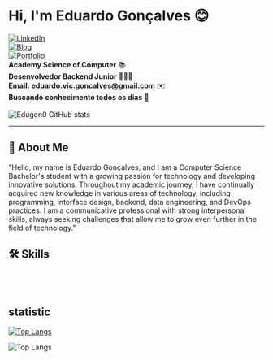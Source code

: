 
# Hi, I'm Eduardo Gonçalves 😊

[![LinkedIn](https://img.shields.io/badge/linkedin-%230077B5.svg?style=for-the-badge&logo=linkedin&logoColor=white)](https://www.linkedin.com/in/eduardo-gonçalves-5a9a4228a/)<br>
[![Blog](https://img.shields.io/badge/Instagram-E4405F?style=for-the-badge&logo=instagram&logoColor=white)](https://www.instagram.com/edugon0/) <br>
[![Portfolio](https://img.shields.io/badge/Portfolio-%23000000.svg?style=for-the-badge&logo=firefox&logoColor=#FF7139)](https://edugon0.github.io/My-Portfolio/index.html) <br>
<strong>Academy Science of Computer</strong> 📚
<br>
<strong>Desenvolvedor Backend Junior</strong> 👨🏻‍💻
<br>
<strong>Email: eduardo.vic.goncalves@gmail.com</strong> ✉️
<br>
<strong>Buscando conhecimento todos os dias</strong> 👀
<br>
<br>
![Edugon0 GitHub stats](https://github-readme-stats.vercel.app/api?username=Edugon0&show_icons=true&theme=merko)
<hr>



## 🚀 About Me
"Hello, my name is Eduardo Gonçalves, and I am a Computer Science Bachelor's student with a growing passion for technology and developing innovative solutions. Throughout my academic journey, I have continually acquired new knowledge in various areas of technology, including programming, interface design, backend, data engineering, and DevOps practices. I am a communicative professional with strong interpersonal skills, always seeking challenges that allow me to grow even further in the field of technology."



## 🛠 Skills
<div style="display: inline-block;"><br/>
    <img src="https://img.shields.io/badge/html5-%23E34F26.svg?style=for-the-badge&logo=html5&logoColor=white" alt="">
    <img src="https://img.shields.io/badge/css3-%231572B6.svg?style=for-the-badge&logo=css3&logoColor=white" alt="">
    <img src="https://img.shields.io/badge/php-%23777BB4.svg?style=for-the-badge&logo=php&logoColor=white" alt="">
    <img src="https://img.shields.io/badge/python-3670A0?style=for-the-badge&logo=python&logoColor=ffdd54" alt="">
    <img src="https://img.shields.io/badge/javascript-%23323330.svg?style=for-the-badge&logo=javascript&logoColor=%23F7DF1E" alt="">
    <img src="https://img.shields.io/badge/c%23-%23239120.svg?style=for-the-badge&logo=csharp&logoColor=white" alt="">
    <img src="https://img.shields.io/badge/mysql-4479A1.svg?style=for-the-badge&logo=mysql&logoColor=white" alt="">
    <img src="https://img.shields.io/badge/MongoDB-%234ea94b.svg?style=for-the-badge&logo=mongodb&logoColor=white" alt="">
    <img src="https://img.shields.io/badge/postgres-%23316192.svg?style=for-the-badge&logo=postgresql&logoColor=white" alt="">
    <img src="https://img.shields.io/badge/sqlite-%2307405e.svg?style=for-the-badge&logo=sqlite&logoColor=white" alt="">
    <img src="https://img.shields.io/badge/docker-%230db7ed.svg?style=for-the-badge&logo=docker&logoColor=white" alt="">
    <img src="https://img.shields.io/badge/terraform-%235835CC.svg?style=for-the-badge&logo=terraform&logoColor=white" alt="">
    <img src="https://img.shields.io/badge/git-%23F05033.svg?style=for-the-badge&logo=git&logoColor=white" alt="">
    <img src="https://img.shields.io/badge/Socket.io-black?style=for-the-badge&logo=socket.io&badgeColor=010101" alt="">
    <img src="https://img.shields.io/badge/react-%2320232a.svg?style=for-the-badge&logo=react&logoColor=%2361DAFB" alt="">
    <img src="https://img.shields.io/badge/AWS-%23FF9900.svg?style=for-the-badge&logo=amazon-aws&logoColor=white" alt="">
    <img src="https://img.shields.io/badge/Linux-FCC624?style=for-the-badge&logo=linux&logoColor=black" alt="">
</div><br/>


## statistic

[![Top Langs](https://github-readme-stats.vercel.app/api/top-langs/?username=Edugon0&layout=donut)](https://github.com/anuraghazra/github-readme-stats)

![Top Langs](https://github-readme-stats.vercel.app/api/top-langs/?username=Edugon0&hide_progress=true)
